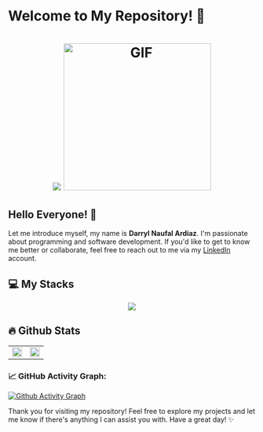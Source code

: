 # Welcome to My Repository! 🌟

<h1 align="center">
  <img src="https://readme-typing-svg.herokuapp.com/?font=Honk&color=47A248&size=45&center=true&vCenter=true&width=250&height=70&duration=4050&lines=Pika+?;PIKA+PIKA!;Pikaaaachu;"/>
  <img alt="GIF" width = 300 src="https://cdn.dribbble.com/users/3680841/screenshots/6880658/pikachu_dribble_gif.gif"/>
</h1>

## Hello Everyone! 👋
Let me introduce myself, my name is **Darryl Naufal Ardiaz**. I'm passionate about programming and software development. If you'd like to get to know me better or collaborate, feel free to reach out to me via my [LinkedIn](https://www.linkedin.com/in/darrylna/) account.


## 💻 My Stacks

<p align="center">
  <a href="https://skillicons.dev">
    <img src="https://skillicons.dev/icons?i=laravel,nodejs,expressjs,html,css,js,php,bootstrap,androidstudio,kotlin,flutter,git,vscode,postgres,mysql,mongodb,python&perline=20" />
  </a>
</p>

## 🔥 Github Stats

<table>
  <tr>
    <td align="center"><a href="https://github.com/daidit"><img src="https://github-readme-stats.vercel.app/api?username=daidit&theme=radical&title_color=ff3068" width="100%" /></a></td>
    <td align="center"><a href="https://github.com/daidit"><img src="http://github-readme-streak-stats.herokuapp.com/?user=daidit&theme=radical&date_format=M%20j%5B%2C%20Y%5D&ring=ff3068&fire=ff3068&sideNums=ff3068" width="100%" /></a></td>
  </tr>
</table>

<!--   GitHub stats graph -->
### 📈 GitHub Activity Graph:
 [![Github Activity Graph](https://github-readme-activity-graph.vercel.app/graph?username=daidit&theme=github)](https://github.com/daidit)
    
Thank you for visiting my repository! Feel free to explore my projects and let me know if there's anything I can assist you with. Have a great day! ✨
